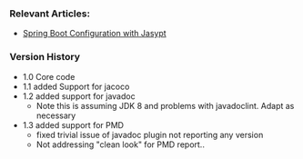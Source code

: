 
### Relevant Articles: 

- [Spring Boot Configuration with Jasypt](http://www.baeldung.com/spring-boot-jasypt)

### Version History 
- 1.0 Core code
- 1.1 added Support for jacoco
- 1.2 added support for javadoc
  - Note this is assuming JDK 8 and problems with javadoclint. Adapt as necessary
- 1.3 added support for PMD
  - fixed trivial issue of javadoc plugin not reporting any version  
  - Not addressing "clean look" for PMD report.. 